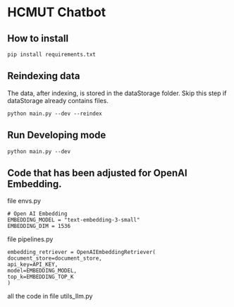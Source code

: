 # HCMUT Chatbot

## How to install
```
pip install requirements.txt
```

## Reindexing data
The data, after indexing, is stored in the dataStorage folder. Skip this step if dataStorage already contains files.
```
python main.py --dev --reindex
```

## Run Developing mode
```
python main.py --dev
```

## Code that has been adjusted for OpenAI Embedding.
file envs.py
```
# Open AI Embedding
EMBEDDING_MODEL = "text-embedding-3-small"
EMBEDDING_DIM = 1536
```

file pipelines.py
```
embedding_retriever = OpenAIEmbeddingRetriever(
document_store=document_store,
api_key=API_KEY,
model=EMBEDDING_MODEL,
top_k=EMBEDDING_TOP_K
)
```

all the code in file utils_llm.py
